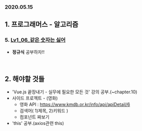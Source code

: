 <h3>2020.05.15</h3>

<h2> 1. 프로그래머스 - 알고리즘 </h2>


<h3>5. <a href="https://github.com/EunJaePark/algorithm/blob/master/Lv1_06_%EA%B0%99%EC%9D%80%20%EC%88%AB%EC%9E%90%EB%8A%94%20%EC%8B%AB%EC%96%B4.html">Lv1_06_같은 숫자는 싫어</a></h3>

- **정규식** 공부하자!!


<br/>


<h2> 2. 해야할 것들 </h2>

- 'Vue.js 끝장내기 - 실무에 필요한 모든 것' 강의 공부.(~chapter.10)
- 사이드 프로젝트 - (영화)
  - 영화 API : https://www.kmdb.or.kr/info/api/apiDetail/6
  - 검색어( 1)제목, 2)키워드 )    
  - 컴포넌트 짜보기
- 'this' 공부.(axios관련 this)






